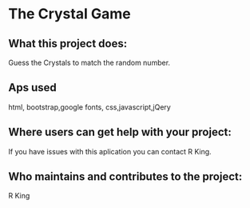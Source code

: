 # The Crystal Game 

## What this project does:

Guess the Crystals to match the random number. 


## Aps used

html, bootstrap,google fonts, css,javascript,jQery


## Where users can get help with your project:

If you have issues with this aplication you can contact R King. 


## Who maintains and contributes to the project:

R King 

